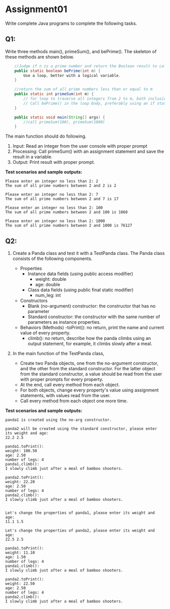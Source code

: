 # Assignment01
Write complete Java programs to complete the following tasks.

## Q1:

Write three methods main(), primeSum(), and bePrime(). The skeleton of these methods are shown below.

```java
	//Judge if n is a prime number and return the Boolean result to caller
	public static boolean bePrime(int n) {
		Use a loop, better with a logical variable.
	}

	//return the sum of all prime numbers less than or equal to m
	public static int primeSum(int m) {
		// for loop to traverse all integers from 2 to m, both inclusive
		// Call bePrime() in the loop body, preferably using an if statement
	}

	public static void main(String[] args) {
		//call primeSum(100), primeSum(1000)
	}
```

The main function should do following.

1) Input: Read an integer from the user console with proper prompt
2) Processing: Call primeSum() with an assignment statement and save the result in a variable.
3) Output: Print result with proper prompt.

**Test scenarios and sample outputs:**

```
Please enter an integer no less than 2: 2
The sum of all prime numbers between 2 and 2 is 2
 
Please enter an integer no less than 2: 7
The sum of all prime numbers between 2 and 7 is 17
 
Please enter an integer no less than 2: 100
The sum of all prime numbers between 2 and 100 is 1060
 
Please enter an integer no less than 2: 1000
The sum of all prime numbers between 2 and 1000 is 76127
```

## Q2:

1. Create a Panda class and test it with a TestPanda class.
The Panda class consists of the following components.
   - Properties 
     - Instance data fields (using public access modifier) 
       - weight: double
       - age: double
     - Class data fields (using public final static modifier)
       - num_leg: int
   - Constructors 
     - Blank (no-argument) constructor: the constructor that has no parameter
     - Standard constructor: the constructor with the same number of parameters as instance properties.
   - Behaviors (Methods) 
     -toPrint(): no return, print the name and current value of every property.
     - climb(): no return, describe how the panda climbs using an output statement, for example, it climbs slowly after a meal.

1. In the main function of the TestPanda class,
   - Create two Panda objects, one from the no-argument constructor, and the other from the standard constructor. For the latter object from the standard constructor, a value should be read from the user with proper prompts for every property.
   - At the end, call every method from each object.
   - For both objects, change every property's value using assignment statements, with values read from the user.
   - Call every method from each object one more time.


**Test scenarios and sample outputs:**

```
panda1 is created using the no-arg constructor.

panda2 will be created using the standard constructor, please enter its weight and age: 
22.2 2.5

panda1.toPrint(): 
weight: 100.50
age: 2.50
number of legs: 4
panda1.climb(): 
I slowly climb just after a meal of bamboo shooters.

panda2.toPrint(): 
weight: 22.20
age: 2.50
number of legs: 4
panda2.climb(): 
I slowly climb just after a meal of bamboo shooters.


Let's change the properties of panda1, please enter its weight and age: 
11.1 1.5 

Let's change the properties of panda2, please enter its weight and age: 
22.5 2.5

panda1.toPrint(): 
weight: 11.10
age: 1.50
number of legs: 4
panda1.climb(): 
I slowly climb just after a meal of bamboo shooters.

panda2.toPrint(): 
weight: 22.50
age: 2.50
number of legs: 4
panda2.climb(): 
I slowly climb just after a meal of bamboo shooters.
```